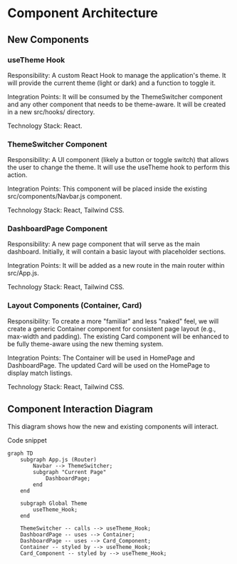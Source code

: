 # Component Architecture

## New Components

### useTheme Hook

Responsibility: A custom React Hook to manage the application's theme. It will provide the current theme (light or dark) and a function to toggle it.

Integration Points: It will be consumed by the ThemeSwitcher component and any other component that needs to be theme-aware. It will be created in a new src/hooks/ directory.

Technology Stack: React.

### ThemeSwitcher Component

Responsibility: A UI component (likely a button or toggle switch) that allows the user to change the theme. It will use the useTheme hook to perform this action.

Integration Points: This component will be placed inside the existing src/components/Navbar.js component.

Technology Stack: React, Tailwind CSS.

### DashboardPage Component

Responsibility: A new page component that will serve as the main dashboard. Initially, it will contain a basic layout with placeholder sections.

Integration Points: It will be added as a new route in the main router within src/App.js.

Technology Stack: React, Tailwind CSS.

### Layout Components (Container, Card)

Responsibility: To create a more "familiar" and less "naked" feel, we will create a generic Container component for consistent page layout (e.g., max-width and padding). The existing Card component will be enhanced to be fully theme-aware using the new theming system.

Integration Points: The Container will be used in HomePage and DashboardPage. The updated Card will be used on the HomePage to display match listings.

Technology Stack: React, Tailwind CSS.

## Component Interaction Diagram

This diagram shows how the new and existing components will interact.

Code snippet

```
graph TD
    subgraph App.js (Router)
        Navbar --> ThemeSwitcher;
        subgraph "Current Page"
            DashboardPage;
        end
    end

    subgraph Global Theme
        useTheme_Hook;
    end

    ThemeSwitcher -- calls --> useTheme_Hook;
    DashboardPage -- uses --> Container;
    DashboardPage -- uses --> Card_Component;
    Container -- styled by --> useTheme_Hook;
    Card_Component -- styled by --> useTheme_Hook;
```